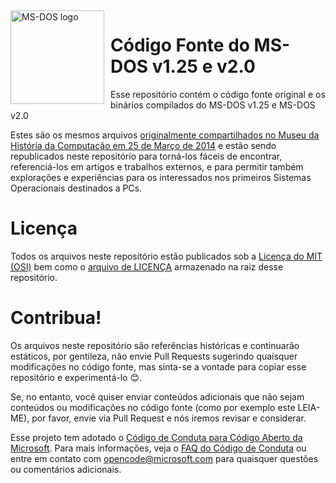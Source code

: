 <img width="150" height="150" align="left" style="float: left; margin: 0 10px 0 0;" alt="MS-DOS logo" src="https://github.com/Microsoft/MS-DOS/blob/main/.readmes/msdos-logo.png">   

# Código Fonte do MS-DOS v1.25 e v2.0
Esse repositório contém o código fonte original e os binários compilados do MS-DOS v1.25 e MS-DOS v2.0

Estes são os mesmos arquivos [originalmente compartilhados no Museu da História da Computação em 25 de Março de 2014]( http://www.computerhistory.org/atchm/microsoft-ms-dos-early-source-code/) e estão sendo republicados neste repositório para torná-los fáceis de encontrar, referenciá-los em artigos e trabalhos externos, e para permitir também explorações e experiências para os interessados nos primeiros Sistemas Operacionais destinados a PCs.

# Licença
Todos os arquivos neste repositório estão publicados sob a [Licença do MIT (OSI)]( https://en.wikipedia.org/wiki/MIT_License) bem como o [arquivo de LICENÇA](https://github.com/Microsoft/MS-DOS/blob/master/LICENSE.md) armazenado na raiz desse repositório.

# Contribua!
Os arquivos neste repositório são referências históricas e continuarão estáticos, por gentileza, não envie Pull Requests sugerindo quaisquer modificações no código fonte, mas sinta-se a vontade para copiar esse repositório e experimentá-lo 😊.

Se, no entanto, você quiser enviar conteúdos adicionais que não sejam conteúdos ou modificações no código fonte (como por exemplo este LEIA-ME), por favor, envie via Pull Request e nós iremos revisar e considerar.

Esse projeto tem adotado o [Código de Conduta para Código Aberto da Microsoft](https://opensource.microsoft.com/codeofconduct/). Para mais informações, veja o [FAQ do Código de Conduta](https://opensource.microsoft.com/codeofconduct/faq/) ou entre em contato com [opencode@microsoft.com](mailto:opencode@microsoft.com) para quaisquer questões ou comentários adicionais.
